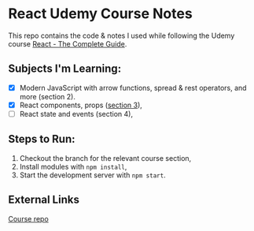 # React Udemy Course Notes

This repo contains the code & notes I used while following the Udemy course [React - The Complete Guide](https://www.udemy.com/course/react-the-complete-guide-incl-redux/).

## Subjects I'm Learning:

-   [x] Modern JavaScript with arrow functions, spread & rest operators, and more (section 2).
-   [x] React components, props ([section 3](https://github.com/cansinacarer/React-Udemy-Course-Notes/tree/section3)),
-   [ ] React state and events (section 4),

## Steps to Run:

1. Checkout the branch for the relevant course section,
2. Install modules with `npm install`,
3. Start the development server with `npm start`.

## External Links

[Course repo](https://github.com/academind/react-complete-guide-code/tree/03-react-basics-working-with-components/code/11-finished/src)
